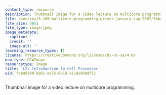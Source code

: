 ```yaml
---
content_type: resource
description: Thumbnail image for a video lecture on multicore programming.
file: /courses/6-189-multicore-programming-primer-january-iap-2007/fbb4d969b861ed756b1db11de0b0d752_l2.jpg
file_size: 3651
file_type: image/jpeg
image_metadata:
  caption: ''
  credit: ''
  image-alt: ''
learning_resource_types: []
license: https://creativecommons.org/licenses/by-nc-sa/4.0/
ocw_type: OCWImage
resourcetype: Image
title: 'L2: Introduction to Cell Processor'
uid: fbb4d969-b861-ed75-6b1d-b11de0b0d752
---
```

Thumbnail image for a video lecture on multicore programming.